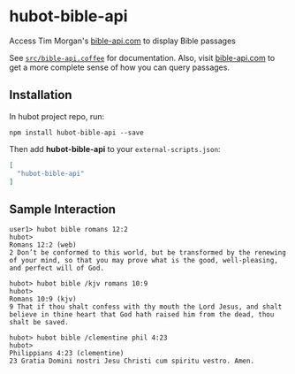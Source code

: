 # hubot-bible-api

Access Tim Morgan's [bible-api.com](http://bible-api.com/) to display Bible passages

See [`src/bible-api.coffee`](src/bible-api.coffee) for documentation. Also, visit [bible-api.com](http://bible-api.com/) to get a more complete sense of how you can query passages.

## Installation

In hubot project repo, run:

`npm install hubot-bible-api --save`

Then add **hubot-bible-api** to your `external-scripts.json`:

```json
[
  "hubot-bible-api"
]
```

## Sample Interaction

```
user1> hubot bible romans 12:2
hubot>
Romans 12:2 (web)
2 Don’t be conformed to this world, but be transformed by the renewing of your mind, so that you may prove what is the good, well-pleasing, and perfect will of God.

hubot> hubot bible /kjv romans 10:9
hubot> 
Romans 10:9 (kjv)
9 That if thou shalt confess with thy mouth the Lord Jesus, and shalt believe in thine heart that God hath raised him from the dead, thou shalt be saved.

hubot> hubot bible /clementine phil 4:23
hubot> 
Philippians 4:23 (clementine)
23 Gratia Domini nostri Jesu Christi cum spiritu vestro. Amen.
```
